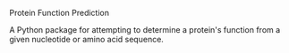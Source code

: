 Protein Function Prediction

A Python package for attempting to determine a protein's function from a given nucleotide or amino acid sequence.
